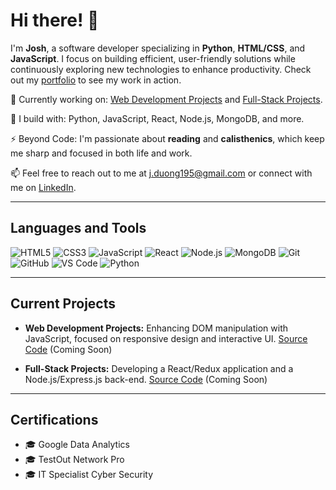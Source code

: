# Hi there! 👋

I'm **Josh**, a software developer specializing in **Python**, **HTML/CSS**, and **JavaScript**. I focus on building efficient, user-friendly solutions while continuously exploring new technologies to enhance productivity. Check out my [portfolio](https://syntaxpert.netlify.app/) to see my work in action.

🏢 Currently working on: [Web Development Projects](https://github.com/yourusername) and [Full-Stack Projects](https://github.com/yourusername).

🧰 I build with: Python, JavaScript, React, Node.js, MongoDB, and more.

⚡ Beyond Code: I'm passionate about **reading** and **calisthenics**, which keep me sharp and focused in both life and work.

📫 Feel free to reach out to me at [j.duong195@gmail.com](mailto:j.duong195@gmail.com) or connect with me on [LinkedIn](https://www.linkedin.com/in/j-duong-199997321/).



---

## Languages and Tools

![HTML5](https://img.shields.io/badge/HTML5-E34F26?style=for-the-badge&logo=html5&logoColor=white)
![CSS3](https://img.shields.io/badge/CSS3-1572B6?style=for-the-badge&logo=css3&logoColor=white)
![JavaScript](https://img.shields.io/badge/JavaScript-F7DF1E?style=for-the-badge&logo=javascript&logoColor=black)
![React](https://img.shields.io/badge/React-61DAFB?style=for-the-badge&logo=react&logoColor=black)
![Node.js](https://img.shields.io/badge/Node.js-339933?style=for-the-badge&logo=node.js&logoColor=white)
![MongoDB](https://img.shields.io/badge/MongoDB-47A248?style=for-the-badge&logo=mongodb&logoColor=white)
![Git](https://img.shields.io/badge/Git-F05032?style=for-the-badge&logo=git&logoColor=white)
![GitHub](https://img.shields.io/badge/GitHub-181717?style=for-the-badge&logo=github&logoColor=white)
![VS Code](https://img.shields.io/badge/VS%20Code-007ACC?style=for-the-badge&logo=visual-studio-code&logoColor=white)
![Python](https://img.shields.io/badge/Python-3776AB?style=for-the-badge&logo=python&logoColor=white)

---

## Current Projects

- **Web Development Projects:** Enhancing DOM manipulation with JavaScript, focused on responsive design and interactive UI. [Source Code](https://github.com/yourusername) (Coming Soon)

- **Full-Stack Projects:** Developing a React/Redux application and a Node.js/Express.js back-end. [Source Code](https://github.com/yourusername) (Coming Soon)

---

## Certifications

- 🎓 Google Data Analytics
- 🎓 TestOut Network Pro
- 🎓 IT Specialist Cyber Security

